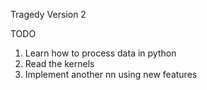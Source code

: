 Tragedy Version 2

TODO
1. Learn how to process data in python
2. Read the kernels
3. Implement another nn using new features

